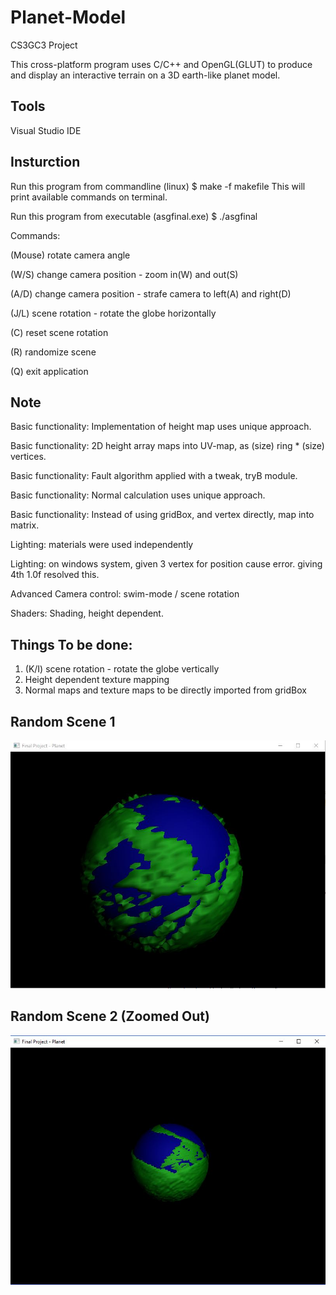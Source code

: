 # Planet-Model
CS3GC3 Project

This cross-platform program uses C/C++ and OpenGL(GLUT) to produce and display an interactive terrain on a 3D earth-like planet model.

## Tools
Visual Studio IDE

## Insturction
Run this program from commandline (linux)
$ make -f makefile
This will print available commands on terminal.

Run this program from executable (asgfinal.exe)
$ ./asgfinal

Commands:

(Mouse) rotate camera angle

(W/S) change camera position - zoom in(W) and out(S)

(A/D) change camera position - strafe camera to left(A) and right(D) 

(J/L) scene rotation - rotate the globe horizontally

(C) reset scene rotation

(R) randomize scene

(Q) exit application

## Note
Basic functionality: Implementation of height map uses unique approach.

Basic functionality: 2D height array maps into UV-map, as (size) ring * (size) vertices.

Basic functionality: Fault algorithm applied with a tweak, tryB module.

Basic functionality: Normal calculation uses unique approach.

Basic functionality: Instead of using gridBox, and vertex directly, map into matrix.

Lighting: materials were used independently

Lighting: on windows system, given 3 vertex for position cause error. giving 4th 1.0f resolved this.

Advanced Camera control: swim-mode / scene rotation

Shaders: Shading, height dependent.

## Things To be done: 
1. (K/I) scene rotation - rotate the globe vertically
2. Height dependent texture mapping
3. Normal maps and texture maps to be directly imported from gridBox

## Random Scene 1
![alt text](https://github.com/Psharp1004/Planet-Model/blob/master/screenshot1.JPG)

## Random Scene 2 (Zoomed Out)
![alt text](https://github.com/Psharp1004/Planet-Model/blob/master/screenshot2.JPG)
